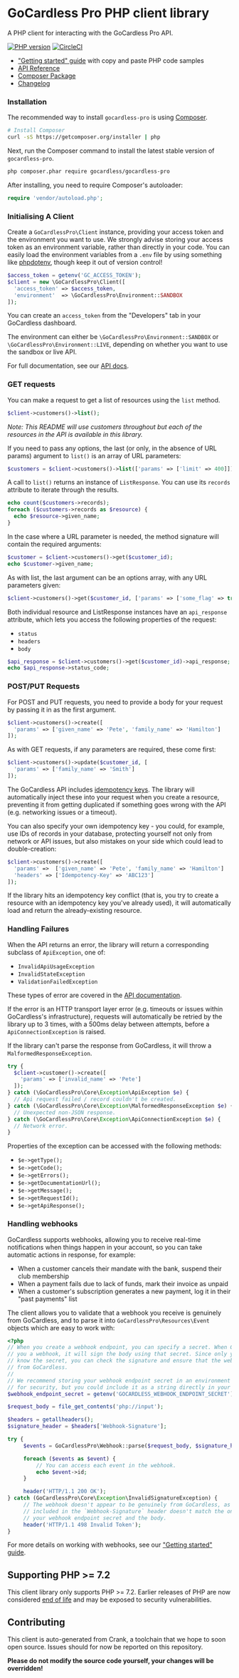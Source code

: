 # GoCardless Pro PHP client library

A PHP client for interacting with the GoCardless Pro API.

[![PHP version](https://badge.fury.io/ph/gocardless%2Fgocardless-pro.svg)](https://badge.fury.io/ph/gocardless%2Fgocardless-pro)
[![CircleCI](https://circleci.com/gh/gocardless/gocardless-pro-php.svg?style=shield)](https://circleci.com/gh/gocardless/gocardless-pro-php)


- ["Getting started" guide](https://developer.gocardless.com/getting-started/api/introduction/?lang=php)
with copy and paste PHP code samples
- [API Reference](https://developer.gocardless.com/api-reference)
- [Composer Package](https://packagist.org/packages/gocardless/gocardless-pro)
- [Changelog](https://github.com/gocardless/gocardless-pro-php/releases)

### Installation

The recommended way to install `gocardless-pro` is using
[Composer](https://getcomposer.org/).

```bash
# Install Composer
curl -sS https://getcomposer.org/installer | php
```

Next, run the Composer command to install the latest stable version of `gocardless-pro`.
```bash
php composer.phar require gocardless/gocardless-pro
```

After installing, you need to require Composer's autoloader:
```php
require 'vendor/autoload.php';
```

### Initialising A Client

Create a `GoCardlessPro\Client` instance, providing your access token and the environment
you want to use. We strongly advise storing your access token as an environment variable,
rather than directly in your code. You can easily load the environment variables from a
`.env` file by using something like [phpdotenv](https://github.com/vlucas/phpdotenv),
though keep it out of version control!

```php
$access_token = getenv('GC_ACCESS_TOKEN');
$client = new \GoCardlessPro\Client([
  'access_token' => $access_token,
  'environment'  => \GoCardlessPro\Environment::SANDBOX
]);
```

You can create an `access_token` from the "Developers" tab in your GoCardless dashboard.

The environment can either be `\GoCardlessPro\Environment::SANDBOX` or
`\GoCardlessPro\Environment::LIVE`, depending on whether you want to
use the sandbox or live API.

For full documentation, see our [API docs](https://developer.gocardless.com/api-reference).

### GET requests

You can make a request to get a list of resources using the `list` method.

```php
$client->customers()->list();
```

*Note: This README will use customers throughout but each of the resources in the API is
available in this library.*

If you need to pass any options, the last (or only, in the absence of URL params)
argument to `list()` is an array of URL parameters:

```php
$customers = $client->customers()->list(['params' => ['limit' => 400]]);
```

A call to `list()` returns an instance of `ListResponse`. You can use its `records`
attribute to iterate through the results.

```php
echo count($customers->records);
foreach ($customers->records as $resource) {
  echo $resource->given_name;
}
```

In the case where a URL parameter is needed, the method signature will contain the
required arguments:

```php
$customer = $client->customers()->get($customer_id);
echo $customer->given_name;
```

As with list, the last argument can be an options array, with any URL parameters given:

```php
$client->customers()->get($customer_id, ['params' => ['some_flag' => true]]);
```

Both individual resource and ListResponse instances have an `api_response` attribute,
which lets you access the following properties of the request:

- `status`
- `headers`
- `body`

```php
$api_response = $client->customers()->get($customer_id)->api_response;
echo $api_response->status_code;
```

### POST/PUT Requests

For POST and PUT requests, you need to provide a body for your request by passing it in
as the first argument.

```php
$client->customers()->create([
  'params' => ['given_name' => 'Pete', 'family_name' => 'Hamilton']
]);
```

As with GET requests, if any parameters are required, these come first:

```php
$client->customers()->update($customer_id, [
  'params' => ['family_name' => 'Smith']
]);
```

The GoCardless API includes [idempotency keys](https://developer.gocardless.com/api-reference/#making-requests-idempotency-keys).
The library will automatically inject these into your request when you create a resource,
preventing it from getting duplicated if something goes wrong with the API (e.g.
networking issues or a timeout).

You can also specify your own idempotency key - you
could, for example, use IDs of records in your database, protecting yourself not only
from network or API issues, but also mistakes on your side which could lead to
double-creation:

```php
$client->customers()->create([
  'params' =>  ['given_name' => 'Pete', 'family_name' => 'Hamilton']
  'headers' => ['Idempotency-Key' => 'ABC123']
]);
```

If the library hits an idempotency key conflict (that is, you try to create a resource
with an idempotency key you've already used), it will automatically load and return the
already-existing resource.

### Handling Failures

When the API returns an error, the library will return a corresponding subclass of
`ApiException`, one of:

- `InvalidApiUsageException`
- `InvalidStateException`
- `ValidationFailedException`

These types of error are covered in the
[API documentation](https://developer.gocardless.com/pro/#overview-errors).

If the error is an HTTP transport layer error (e.g. timeouts or issues within
GoCardless's infrastructure), requests will automatically be retried by the library up to
3 times, with a 500ms delay between attempts, before a `ApiConnectionException` is
raised.

If the library can't parse the response from GoCardless, it will throw a
`MalformedResponseException`.

```php
try {
  $client->customer()->create([
    'params' => ['invalid_name' => 'Pete']
  ]);
} catch (\GoCardlessPro\Core\Exception\ApiException $e) {
  // Api request failed / record couldn't be created.
} catch (\GoCardlessPro\Core\Exception\MalformedResponseException $e) {
  // Unexpected non-JSON response.
} catch (\GoCardlessPro\Core\Exception\ApiConnectionException $e) {
  // Network error.
}
```

Properties of the exception can be accessed with the following methods:
- `$e->getType();`
- `$e->getCode();`
- `$e->getErrors();`
- `$e->getDocumentationUrl();`
- `$e->getMessage();`
- `$e->getRequestId();`
- `$e->getApiResponse();`

### Handling webhooks

GoCardless supports webhooks, allowing you to receive real-time notifications when things happen in your account, so you can take automatic actions in response, for example:

* When a customer cancels their mandate with the bank, suspend their club membership
* When a payment fails due to lack of funds, mark their invoice as unpaid
* When a customer's subscription generates a new payment, log it in their "past payments" list

The client allows you to validate that a webhook you receive is genuinely from GoCardless, and to parse it into `GoCardlessPro\Resources\Event` objects which are easy to work with:

```php
<?php
// When you create a webhook endpoint, you can specify a secret. When GoCardless sends
// you a webhook, it will sign the body using that secret. Since only you and GoCardless
// know the secret, you can check the signature and ensure that the webhook is truly
// from GoCardless.
//
// We recommend storing your webhook endpoint secret in an environment variable
// for security, but you could include it as a string directly in your code
$webhook_endpoint_secret = getenv('GOCARDLESS_WEBHOOK_ENDPOINT_SECRET');

$request_body = file_get_contents('php://input');

$headers = getallheaders();
$signature_header = $headers['Webhook-Signature'];

try {
     $events = GoCardlessPro\Webhook::parse($request_body, $signature_header, $webhook_endpoint_secret);

     foreach ($events as $event) {
         // You can access each event in the webhook.
         echo $event->id;
     }

     header('HTTP/1.1 200 OK');
} catch (GoCardlessPro\Core\Exception\InvalidSignatureException) {
     // The webhook doesn't appear to be genuinely from GoCardless, as the signature
     // included in the `Webhook-Signature` header doesn't match the one computed with
     // your webhook endpoint secret and the body.
     header('HTTP/1.1 498 Invalid Token');
}
```

For more details on working with webhooks, see our ["Getting started" guide](https://developer.gocardless.com/getting-started/api/introduction/?lang=php).

## Supporting PHP >= 7.2

This client library only supports PHP >= 7.2. Earlier releases of PHP are now considered
[end of life](http://php.net/supported-versions.php) and may be exposed to security
vulnerabilities.

## Contributing

This client is auto-generated from Crank, a toolchain that we hope to soon open source.
Issues should for now be reported on this repository.

**Please do not modify the source code yourself, your changes will be overridden!**
